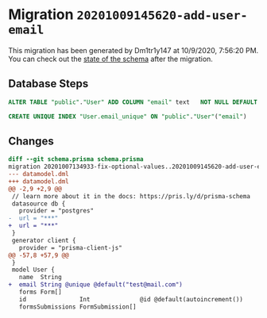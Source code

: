 # Migration `20201009145620-add-user-email`

This migration has been generated by Dm1tr1y147 at 10/9/2020, 7:56:20 PM.
You can check out the [state of the schema](./schema.prisma) after the migration.

## Database Steps

```sql
ALTER TABLE "public"."User" ADD COLUMN "email" text   NOT NULL DEFAULT E'test@mail.com'

CREATE UNIQUE INDEX "User.email_unique" ON "public"."User"("email")
```

## Changes

```diff
diff --git schema.prisma schema.prisma
migration 20201007134933-fix-optional-values..20201009145620-add-user-email
--- datamodel.dml
+++ datamodel.dml
@@ -2,9 +2,9 @@
 // learn more about it in the docs: https://pris.ly/d/prisma-schema
 datasource db {
   provider = "postgres"
-  url = "***"
+  url = "***"
 }
 generator client {
   provider = "prisma-client-js"
@@ -57,8 +57,9 @@
 }
 model User {
   name  String
+  email String @unique @default("test@mail.com")
   forms Form[]
   id               Int              @id @default(autoincrement())
   formsSubmissions FormSubmission[]
```


